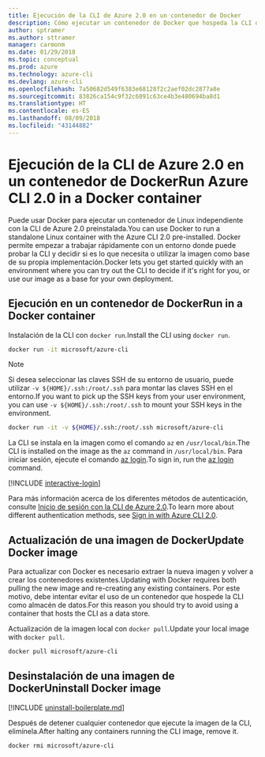 ```yaml
---
title: Ejecución de la CLI de Azure 2.0 en un contenedor de Docker
description: Cómo ejecutar un contenedor de Docker que hospeda la CLI de Azure 2.0
author: sptramer
ms.author: sttramer
manager: carmonm
ms.date: 01/29/2018
ms.topic: conceptual
ms.prod: azure
ms.technology: azure-cli
ms.devlang: azure-cli
ms.openlocfilehash: 7a50682d549f6383e68128f2c2aef02dc2877a8e
ms.sourcegitcommit: 83826ca154c9f32c6091c63ce4b3e480694ba8d1
ms.translationtype: HT
ms.contentlocale: es-ES
ms.lasthandoff: 08/09/2018
ms.locfileid: "43144882"
---
```

# <a name="run-azure-cli-20-in-a-docker-container"></a><span data-ttu-id="6885e-103">Ejecución de la CLI de Azure 2.0 en un contenedor de Docker</span><span class="sxs-lookup"><span data-stu-id="6885e-103">Run Azure CLI 2.0 in a Docker container</span></span>

<span data-ttu-id="6885e-104">Puede usar Docker para ejecutar un contenedor de Linux independiente con la CLI de Azure 2.0 preinstalada.</span><span class="sxs-lookup"><span data-stu-id="6885e-104">You can use Docker to run a standalone Linux container with the Azure CLI 2.0 pre-installed.</span></span> <span data-ttu-id="6885e-105">Docker permite empezar a trabajar rápidamente con un entorno donde puede probar la CLI y decidir si es lo que necesita o utilizar la imagen como base de su propia implementación.</span><span class="sxs-lookup"><span data-stu-id="6885e-105">Docker lets you get started quickly with an environment where you can try out the CLI to decide if it's right for you, or use our image as a base for your own deployment.</span></span>

## <a name="run-in-a-docker-container"></a><span data-ttu-id="6885e-106">Ejecución en un contenedor de Docker</span><span class="sxs-lookup"><span data-stu-id="6885e-106">Run in a Docker container</span></span>

<span data-ttu-id="6885e-107">Instalación de la CLI con `docker run`.</span><span class="sxs-lookup"><span data-stu-id="6885e-107">Install the CLI using `docker run`.</span></span>

   ```bash
   docker run -it microsoft/azure-cli
   ```

> [!NOTE]
> <span data-ttu-id="6885e-108">Si desea seleccionar las claves SSH de su entorno de usuario, puede utilizar `-v ${HOME}/.ssh:/root/.ssh` para montar las claves SSH en el entorno.</span><span class="sxs-lookup"><span data-stu-id="6885e-108">If you want to pick up the SSH keys from your user environment, you can use `-v ${HOME}/.ssh:/root/.ssh` to mount your SSH keys in the environment.</span></span>
>
> ```bash
> docker run -it -v ${HOME}/.ssh:/root/.ssh microsoft/azure-cli
> ```

<span data-ttu-id="6885e-109">La CLI se instala en la imagen como el comando `az` en `/usr/local/bin`.</span><span class="sxs-lookup"><span data-stu-id="6885e-109">The CLI is installed on the image as the `az` command in `/usr/local/bin`.</span></span> <span data-ttu-id="6885e-110">Para iniciar sesión, ejecute el comando [az login](/cli/azure/reference-index#az-login).</span><span class="sxs-lookup"><span data-stu-id="6885e-110">To sign in, run the [az login](/cli/azure/reference-index#az-login) command.</span></span>

[!INCLUDE [interactive-login](includes/interactive-login.md)]

<span data-ttu-id="6885e-111">Para más información acerca de los diferentes métodos de autenticación, consulte [Inicio de sesión con la CLI de Azure 2.0](authenticate-azure-cli.md).</span><span class="sxs-lookup"><span data-stu-id="6885e-111">To learn more about different authentication methods, see [Sign in with Azure CLI 2.0](authenticate-azure-cli.md).</span></span>

## <a name="update-docker-image"></a><span data-ttu-id="6885e-112">Actualización de una imagen de Docker</span><span class="sxs-lookup"><span data-stu-id="6885e-112">Update Docker image</span></span>

<span data-ttu-id="6885e-113">Para actualizar con Docker es necesario extraer la nueva imagen y volver a crear los contenedores existentes.</span><span class="sxs-lookup"><span data-stu-id="6885e-113">Updating with Docker requires both pulling the new image and re-creating any existing containers.</span></span> <span data-ttu-id="6885e-114">Por este motivo, debe intentar evitar el uso de un contenedor que hospede la CLI como almacén de datos.</span><span class="sxs-lookup"><span data-stu-id="6885e-114">For this reason you should try to avoid using a container that hosts the CLI as a data store.</span></span>

<span data-ttu-id="6885e-115">Actualización de la imagen local con `docker pull`.</span><span class="sxs-lookup"><span data-stu-id="6885e-115">Update your local image with `docker pull`.</span></span>

```bash
docker pull microsoft/azure-cli
```

## <a name="uninstall-docker-image"></a><span data-ttu-id="6885e-116">Desinstalación de una imagen de Docker</span><span class="sxs-lookup"><span data-stu-id="6885e-116">Uninstall Docker image</span></span>

[!INCLUDE [uninstall-boilerplate.md](includes/uninstall-boilerplate.md)]

<span data-ttu-id="6885e-117">Después de detener cualquier contenedor que ejecute la imagen de la CLI, elimínela.</span><span class="sxs-lookup"><span data-stu-id="6885e-117">After halting any containers running the CLI image, remove it.</span></span>

```bash
docker rmi microsoft/azure-cli
```
